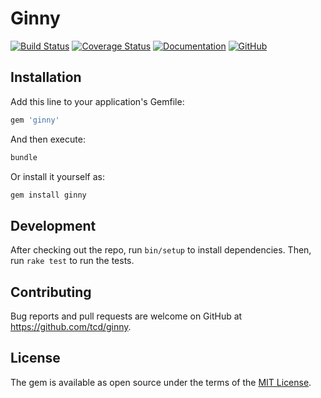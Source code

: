 # Ginny

[![Build Status](https://travis-ci.org/tcd/gql.svg?branch=master)](https://travis-ci.org/tcd/gql)
[![Coverage Status](https://coveralls.io/repos/github/tcd/ginny/badge.svg?branch=master)](https://coveralls.io/github/tcd/ginny?branch=master)
[![Documentation](http://img.shields.io/badge/docs-rubydoc.org-blue.svg)](https://rubydoc.org/github/tcd/ginny/master)
[![GitHub](https://img.shields.io/github/license/tcd/ginny)](https://github.com/tcd/ginny/blob/master/LICENSE.txt)

<!-- [![Inline docs](http://inch-ci.org/github/tcd/ginny.svg?branch=master&style=shields)](http://inch-ci.org/github/tcd/ginny)
[![Gem Version](https://badge.fury.io/rb/ginny.svg)](https://badge.fury.io/rb/ginny) -->

## Installation

Add this line to your application's Gemfile:

```ruby
gem 'ginny'
```

And then execute:

```ruby
bundle
```

Or install it yourself as:

```ruby
gem install ginny
```

## Development

After checking out the repo, run `bin/setup` to install dependencies. 
Then, run `rake test` to run the tests. 

## Contributing

Bug reports and pull requests are welcome on GitHub at https://github.com/tcd/ginny.

## License

The gem is available as open source under the terms of the [MIT License](https://opensource.org/licenses/MIT).
